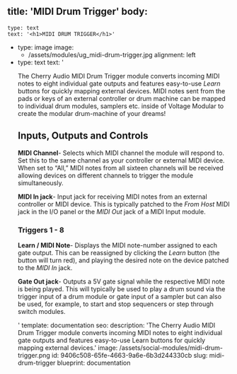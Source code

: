 title: 'MIDI Drum Trigger'
body:
  -
    type: text
    text: '<h1>MIDI DRUM TRIGGER</h1>'
  -
    type: image
    image:
      - /assets/modules/ug_midi-drum-trigger.jpg
    alignment: left
  -
    type: text
    text: '<p>The Cherry Audio MIDI Drum Trigger module converts incoming MIDI notes to eight individual gate outputs and features easy-to-use <em>Learn</em> buttons for quickly mapping external devices. MIDI notes sent from the pads or keys of an external controller or drum machine can be mapped to individual drum modules, samplers etc. inside of Voltage Modular to create the modular drum-machine of your dreams!<br></p><h2><strong>Inputs, Outputs and Controls</strong></h2><p><strong>MIDI Channel</strong>- Selects which MIDI channel the module will respond to. Set this to the same channel as your controller or external MIDI device. When set to “All,” MIDI notes from all sixteen channels will be received allowing devices on different channels to trigger the module simultaneously.</p><p><strong>MIDI In jack</strong>- Input jack for receiving MIDI notes from an external controller or MIDI device. This is typically patched to the <em>From Host</em> MIDI jack in the I/O panel or the <em>MIDI Out</em> jack of a MIDI Input module.</p><h3><strong>Triggers 1 - 8</strong></h3><p><strong>Learn / MIDI Note</strong>- Displays the MIDI note-number assigned to each gate output. This can be reassigned by clicking the <em>Learn</em> button (the button will turn red), and playing the desired note on the device patched to the <em>MIDI In</em> jack.</p><p><strong>Gate Out jack</strong>- Outputs a 5V gate signal while the respective MIDI note is being played. This will typically be used to play a drum sound via the trigger input of a drum module or gate input of a sampler but can also be used, for example, to start and stop sequencers or step through switch modules.</p>'
template: documentation
seo:
  description: 'The Cherry Audio MIDI Drum Trigger module converts incoming MIDI notes to eight individual gate outputs and features easy-to-use Learn buttons for quickly mapping external devices.'
  image: /assets/social-modules/midi-drum-trigger.png
id: 9406c508-65fe-4663-9a6e-6b3d244330cb
slug: midi-drum-trigger
blueprint: documentation
